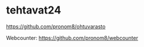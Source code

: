 # tehtavat24
https://github.com/pronom8/ohtuvarasto

Webcounter:
https://github.com/pronom8/webcounter
